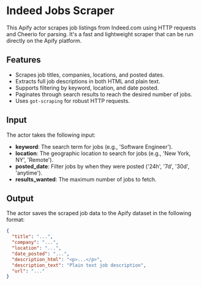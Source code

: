 # Indeed Jobs Scraper

This Apify actor scrapes job listings from Indeed.com using HTTP requests and Cheerio for parsing. It's a fast and lightweight scraper that can be run directly on the Apify platform.

## Features

- Scrapes job titles, companies, locations, and posted dates.
- Extracts full job descriptions in both HTML and plain text.
- Supports filtering by keyword, location, and date posted.
- Paginates through search results to reach the desired number of jobs.
- Uses `got-scraping` for robust HTTP requests.

## Input

The actor takes the following input:

- **keyword**: The search term for jobs (e.g., 'Software Engineer').
- **location**: The geographic location to search for jobs (e.g., 'New York, NY', 'Remote').
- **posted_date**: Filter jobs by when they were posted ('24h', '7d', '30d', 'anytime').
- **results_wanted**: The maximum number of jobs to fetch.

## Output

The actor saves the scraped job data to the Apify dataset in the following format:

```json
{
  "title": "...",
  "company": "...",
  "location": "...",
  "date_posted": "...",
  "description_html": "<p>...</p>",
  "description_text": "Plain text job description",
  "url": "..."
}
```